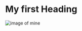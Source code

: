 # My first Heading

![image of mine](https://scontent.fdac135-1.fna.fbcdn.net/v/t39.30808-6/245212191_105999145201769_7108353783103543330_n.jpg?stp=dst-jpg_s960x960&_nc_cat=106&ccb=1-7&_nc_sid=cc71e4&_nc_ohc=6SUEp8FM7JkQ7kNvgEp1eGH&_nc_zt=23&_nc_ht=scontent.fdac135-1.fna&_nc_gid=AI_uzJbHa65-3vytGkXlhpc&oh=00_AYDLbN-wCeIFp5PE9-qS27nNHV-Sr0HG5HM6dnq9wH2udw&oe=673A6B02)
